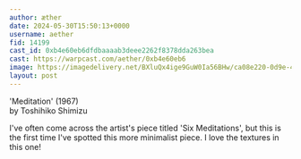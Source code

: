 ```yaml
---
author: æther
date: 2024-05-30T15:50:13+0000
username: aether
fid: 14199
cast_id: 0xb4e60eb6dfdbaaaab3deee2262f8378dda263bea
cast: https://warpcast.com/aether/0xb4e60eb6
image: https://imagedelivery.net/BXluQx4ige9GuW0Ia56BHw/ca08e220-0d9e-45ee-b473-b99edc4cb300/original
layout: post
---
```

'Meditation' (1967)   
by Toshihiko Shimizu  
  
I've often come across the artist's piece titled 'Six Meditations', but this is the first time I've spotted this more minimalist piece. I love the textures in this one!  

<img src='https://imagedelivery.net/BXluQx4ige9GuW0Ia56BHw/ca08e220-0d9e-45ee-b473-b99edc4cb300/original' alt='' referrerpolicy='no-referrer'/>